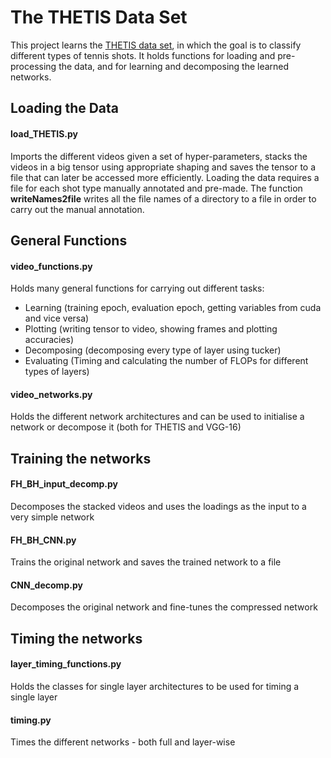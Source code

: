 # The THETIS Data Set
This project learns the [THETIS data set](http://thetis.image.ece.ntua.gr), in which the goal is to classify different types of tennis shots. It holds functions for loading and pre-processing the data, and for learning and decomposing the learned networks.

## Loading the Data

#### load_THETIS.py
Imports the different videos given a set of hyper-parameters, stacks the videos in a big tensor using appropriate shaping and saves the tensor to a file that can later be accessed more efficiently. Loading the data requires a file for each shot type manually annotated and pre-made. The function **writeNames2file** writes all the file names of a directory to a file in order to carry out the manual annotation.


## General Functions

#### video_functions.py
Holds many general functions for carrying out different tasks:
 - Learning (training epoch, evaluation epoch, getting variables from cuda and vice versa)
 - Plotting (writing tensor to video, showing frames and plotting accuracies)
 - Decomposing (decomposing every type of layer using tucker)
 - Evaluating (Timing and calculating the number of FLOPs for different types of layers)


#### video_networks.py
Holds the different network architectures and can be used to initialise a network or decompose it (both for THETIS and VGG-16)


## Training the networks

#### FH_BH_input_decomp.py
Decomposes the stacked videos and uses the loadings as the input to a very simple network


#### FH_BH_CNN.py
Trains the original network and saves the trained network to a file


#### CNN_decomp.py
Decomposes the original network and fine-tunes the compressed network


## Timing the networks

#### layer_timing_functions.py
Holds the classes for single layer architectures to be used for timing a single layer


#### timing.py
Times the different networks - both full and layer-wise

